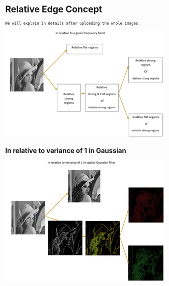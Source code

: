 # Relative Edge Concept
```
We will explain in details after uploading the whole images.
```
![1](https://github.com/onionhub/TIP/blob/Drafts/Relative%20Edge/Main.JPG)
## In relative to variance of 1 in Gaussian
![2](https://github.com/onionhub/TIP/blob/Drafts/Relative%20Edge/1.JPG)

